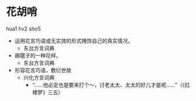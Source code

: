 



# 花胡哨
hua1 hv2 sho5
+ 运用花言巧语或无实效的形式掩饰自己的真实情况。
  * 东台方言词典
+ 踢毽子的一种花样。
  * 东台方言词典
+ 形容花言巧语，敷衍世故
  * 兴化方言词典
    - “……他必定也是要来打个～，讨老太太、太太的好儿才是呢……”（《红楼梦》三五）
